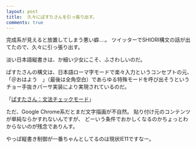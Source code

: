 ```yaml
---
layout: post
title:  久々にぱすたさんを引っ張り出す。
comments: true
---
```

完成系が見えると放置してしまう悪い癖‥‥。
ツイッターでSHIORI構文の話が出てたので、久々に引っ張り出す。

淡い日本語縦書きは、か細い少女にこそ、ふさわしいのだ。

ぱすたさんの構文は、日本語ローマ字モードで楽々入力というコンセプトの元、
「＠おはよう　」（最後は全角空白）であらゆる特殊モードを呼び出そうという
チョー手抜きパーサ実装により実現されているのだ。

「[ぱすたさん：文法チェックモード](http://ekicyou.github.io/pasta/app/design.html)」

ただ、Google Chrome系だとまだ文字描画が不自然。
貼り付け元のコンテンツが単純ならかすれないんですが、
どーいう条件でおかしくなるのかちょっとわからないのが残念でありんす。

やっぱ縦書き制御が一番ちゃんとしてるのは現状IE11ですなー。
